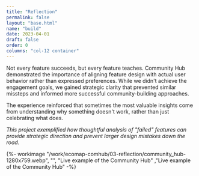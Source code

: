 ```yaml
---
title: "Reflection"
permalink: false
layout: "base.html"
name: "build"
date: 2023-04-01
draft: false
order: 0
columns: "col-12 container"
---
```

<div class="col col-12 sm-7 lg-6">

Not every feature succeeds, but every feature teaches. Community Hub demonstrated the importance of aligning feature design with actual user behavior rather than expressed preferences. While we didn't achieve the engagement goals, we gained strategic clarity that prevented similar missteps and informed more successful community-building approaches.

The experience reinforced that sometimes the most valuable insights come from understanding why something doesn't work, rather than just celebrating what does.

*This project exemplified how thoughtful analysis of "failed" features can provide strategic direction and prevent larger design mistakes down the road.*


</div>
<div class="col col-12 sm-5 lg-6">
{%- workimage "/work/ecomap-comhub/03-reflection/community_hub-1280x759.webp", "", "Live example of the Community Hub"  ,"Live example of the Community Hub"  -%}

</div>